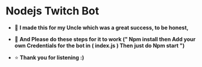 # Nodejs Twitch Bot



 - 🥳 **I made this for my Uncle which was a great success, to be honest,**



 - 🙂 **And Please do these steps for it to work (" Npm install then Add your own Credentials for the bot in ( index.js ) Then just do Npm start ")**



 - ⭐ **Thank you for listening :)**
